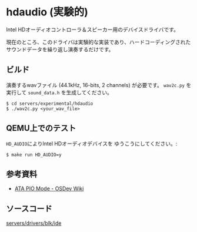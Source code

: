 # hdaudio (実験的)
Intel HDオーディオコントローラ＆スピーカー用のデバイスドライバです。

現在のところ、このドライバは実験的な実装であり、ハードコーディングされた
サウンドデータを繰り返し演奏するだけです。

## ビルド
演奏するwavファイル (44.1kHz, 16-bits, 2 channels) が必要です。
`wav2c.py` を実行して `sound_data.h` を生成してください。

```
$ cd servers/experimental/hdaudio
$ ./wav2c.py <your_wav_file>
```

## QEMU上でのテスト
`HD_AUDIO`によりIntel HDオーディオデバイスを
ゆうこうにしてください。:

```
$ make run HD_AUDIO=y
```

## 参考資料
- [ATA PIO Mode - OSDev Wiki](https://wiki.osdev.org/ATA_PIO_Mode)

## ソースコード
[servers/drivers/blk/ide](https://github.com/zuki/resea/tree/master/servers/drivers/blk/ide)
